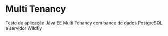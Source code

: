 # Multi Tenancy
Teste de aplicação Java EE Multi Tenancy com banco de dados PostgreSQL e servidor Wildfly
